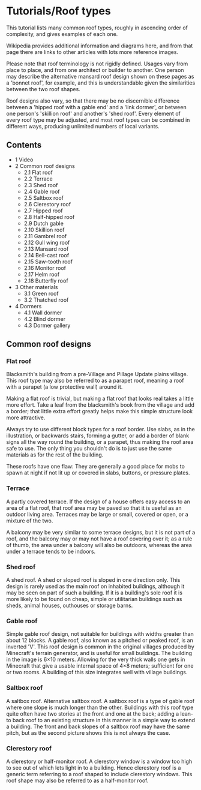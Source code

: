 # Tutorials/Roof types
This tutorial lists many common roof types, roughly in ascending order of complexity, and gives examples of each one.

Wikipedia provides additional information and diagrams here, and from that page there are links to other articles with lots more reference images.

Please note that roof terminology is not rigidly defined. Usages vary from place to place, and from one architect or builder to another. One person may describe the alternative mansard roof design shown on these pages as a 'bonnet roof', for example, and this is understandable given the similarities between the two roof shapes.

Roof designs also vary, so that there may be no discernible difference between a 'hipped roof with a gable end' and a 'link dormer', or between one person's 'skillion roof' and another's 'shed roof'. Every element of every roof type may be adjusted, and most roof types can be combined in different ways, producing unlimited numbers of local variants.

## Contents
- 1 Video
- 2 Common roof designs
	- 2.1 Flat roof
	- 2.2 Terrace
	- 2.3 Shed roof
	- 2.4 Gable roof
	- 2.5 Saltbox roof
	- 2.6 Clerestory roof
	- 2.7 Hipped roof
	- 2.8 Half-hipped roof
	- 2.9 Dutch gable
	- 2.10 Skillion roof
	- 2.11 Gambrel roof
	- 2.12 Gull wing roof
	- 2.13 Mansard roof
	- 2.14 Bell-cast roof
	- 2.15 Saw-tooth roof
	- 2.16 Monitor roof
	- 2.17 Helm roof
	- 2.18 Butterfly roof
- 3 Other materials
	- 3.1 Green roof
	- 3.2 Thatched roof
- 4 Dormers
	- 4.1 Wall dormer
	- 4.2 Blind dormer
	- 4.3 Dormer gallery

## Common roof designs
### Flat roof
Blacksmith's building from a pre-Village and Pillage Update plains village.
This roof type may also be referred to as a parapet roof, meaning a roof with a parapet (a low protective wall) around it.

Making a flat roof is trivial, but making a flat roof that looks real takes a little more effort. Take a leaf from the blacksmith's book from the village and add a border; that little extra effort greatly helps make this simple structure look more attractive. 

Always try to use different block types for a roof border. Use slabs, as in the illustration, or backwards stairs, forming a gutter, or add a border of blank signs all the way round the building, or a parapet, thus making the roof area safe to use. The only thing you shouldn't do is to just use the same materials as for the rest of the building. 

These roofs have one flaw: They are generally a good place for mobs to spawn at night if not lit up or covered in slabs, buttons, or pressure plates.



### Terrace
A partly covered terrace.
If the design of a house offers easy access to an area of a flat roof, that roof area may be paved so that it is useful as an outdoor living area. Terraces may be large or small, covered or open, or a mixture of the two.

A balcony may be very similar to some terrace designs, but it is not part of a roof, and the balcony may or may not have a roof covering over it; as a rule of thumb, the area under a balcony will also be outdoors, whereas the area under a terrace tends to be indoors.


### Shed roof
A shed roof.
A shed or sloped roof is sloped in one direction only. This design is rarely used as the main roof on inhabited buildings, although it may be seen on part of such a building. If it is a building's sole roof it is more likely to be found on cheap, simple or utilitarian buildings such as sheds, animal houses, outhouses or storage barns.  




### Gable roof
Simple gable roof design, not suitable for buildings with widths greater than about 12 blocks.
A gable roof, also known as a pitched or peaked roof, is an inverted 'V'. This roof design is common in the original villages produced by Minecraft's terrain generator, and is useful for small buildings. The building in the image is 6×10 meters. Allowing for the very thick walls one gets in Minecraft that give a usable internal space of 4×8 meters; sufficient for one or two rooms. A building of this size integrates well with village buildings.




### Saltbox roof
A saltbox roof.
Alternative saltbox roof.
A saltbox roof is a type of gable roof where one slope is much longer than the other. Buildings with this roof type quite often have two stories at the front and one at the back; adding a lean-to back roof to an existing structure in this manner is a simple way to extend a building. The front and back slopes of a saltbox roof may have the same pitch, but as the second picture shows this is not always the case. 




### Clerestory roof
A clerestory or half-monitor roof.
A clerestory window is a window too high to see out of which lets light in to a building. Hence clerestory roof is a generic term referring to a roof shaped to include clerestory windows. This roof shape may also be referred to as a half-monitor roof.





